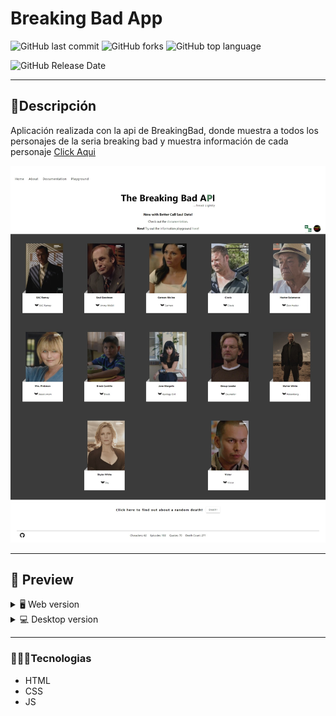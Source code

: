 # Breaking Bad App
![GitHub last commit](https://img.shields.io/github/last-commit/Alane-Tc/Breaking-Bad-App?style=for-the-badge) ![GitHub forks](https://img.shields.io/github/forks/Alane-Tc/Breaking-Bad-App?style=for-the-badge) ![GitHub top language](https://img.shields.io/github/languages/top/Alane-Tc/Breaking-Bad-App?style=for-the-badge) 

![GitHub Release Date](https://img.shields.io/github/release-date/Alane-Tc/Clikeame-Esta?style=for-the-badge)

------------
## 📝Descripción
Aplicación realizada con la api de BreakingBad, donde muestra a todos los personajes de la seria breaking bad y muestra información de cada personaje [Click Aqui](# "Click Aqui")

![](https://github.com/Alane-Tc/Breaking-Bad-App/blob/main/img/ss/api.jpeg?raw=true)

------------

## 🎨 Preview
<details>
    <summary>🖥 Web version</summary>

![](https://github.com/Alane-Tc/Breaking-Bad-App/blob/main/img/ss/index.jpeg?raw=true)

![](https://github.com/Alane-Tc/Breaking-Bad-App/blob/main/img/ss/personaje.jpeg?raw=true)

![](https://github.com/Alane-Tc/Breaking-Bad-App/blob/main/img/ss/personaje%20random.jpeg?raw=true)

![](https://github.com/Alane-Tc/Breaking-Bad-App/blob/main/img/ss/frasesRandom.jpeg?raw=true)


</details>

<details>
    <summary>💻 Desktop version</summary>
    
![](https://github.com/Alane-Tc/Breaking-Bad-App/blob/main/img/ss/index.jpeg?raw=true)

</details>

</details>

------------


### 👩🏻‍💻Tecnologias
- HTML
- CSS
- JS
